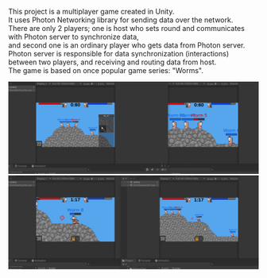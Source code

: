 This project is a multiplayer game created in Unity.  
It uses Photon Networking library for sending data over the network.  
There are only 2 players; one is host who sets round and communicates with Photon server to synchronize data,  
and second one is an ordinary player who gets data from Photon server.  
Photon server is responsible for data synchronization (interactions) between two players, and receiving and routing data from host.  
The game is based on once popular game series: "Worms".

![](https://github.com/Martinson1252/Worms_Unity/blob/main/W2.png)
![](https://github.com/Martinson1252/Worms_Unity/blob/main/W1.png)
